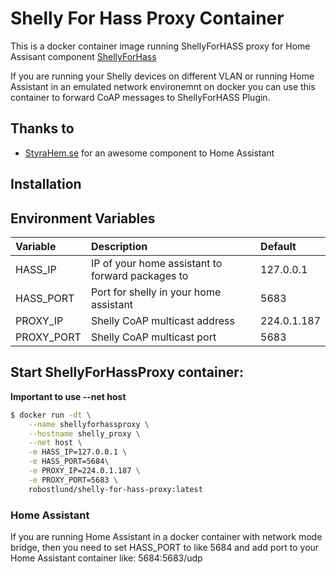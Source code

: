 # Shelly For Hass Proxy Container
This is a docker container image running ShellyForHASS proxy for Home Assisant component [ShellyForHass](https://github.com/StyraHem/ShellyForHASS)

If you are running your Shelly devices on different VLAN or running Home Assistant in an emulated network environemnt on docker you can use this container to forward CoAP messages to ShellyForHASS Plugin.

## Thanks to
- [StyraHem.se](https://www.styrahem.se/c/126/shelly) for an awesome component to Home Assistant

## Installation

## Environment Variables
| Variable | Description | Default |
| :--- | :--- | :---  |
| HASS_IP | IP of your home assistant to forward packages to | 127.0.0.1 |
| HASS_PORT | Port for shelly in your home assistant | 5683|
| PROXY_IP | Shelly CoAP multicast address | 224.0.1.187 |
| PROXY_PORT | Shelly CoAP multicast port | 5683 |

## Start ShellyForHassProxy container:
**Important to use --net host**

```sh
$ docker run -dt \
    --name shellyforhassproxy \
    --hostname shelly_proxy \
    --net host \
    -e HASS_IP=127.0.0.1 \
    -e HASS_PORT=5684\
    -e PROXY_IP=224.0.1.187 \
    -e PROXY_PORT=5683 \
    robostlund/shelly-for-hass-proxy:latest
```

### Home Assistant
If you are running Home Assistant in a docker container with network mode bridge, then you need to set HASS_PORT to like 5684 and add port to your Home Assistant container like: 5684:5683/udp